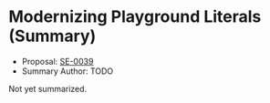# Modernizing Playground Literals (Summary)

* Proposal: [SE-0039](https://github.com/apple/swift-evolution/blob/main/proposals/0039-playgroundliterals.md)
* Summary Author: TODO

Not yet summarized.
